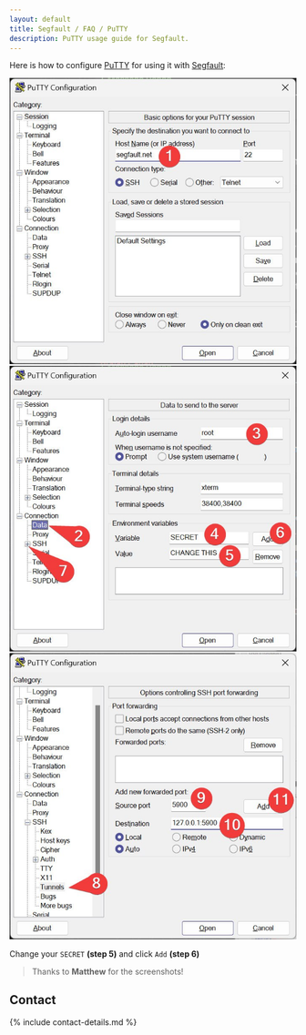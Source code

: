 ```yaml
---
layout: default
title: Segfault / FAQ / PuTTY
description: PuTTY usage guide for Segfault.
---
```


Here is how to configure [PuTTY](https://www.putty.org/) for using it with [Segfault](/segfault/):

![PuTTY config 1](putty-config-1.jpg)
![PuTTY config 2](putty-config-2.jpg)
![PuTTY config 3](putty-config-3.jpg)

Change your `SECRET` __(step 5)__ and click `Add` __(step 6)__

<!-- <p style="font-family: 'Comic Sans MS', 'Comic Sans', 'Chalkboard SE', 'Comic Neue', 'Comic Neue Bold', sans-serif, cursive;" title="@0xD1G - You asked for it, now it's in 'Comic Sans MS' or similar font xD">Change your <code>SECRET</code> <strong>(step 5)</strong> and click <code>Add</code> <strong>(step 6)</strong></p> -->

> Thanks to __Matthew__ for the screenshots!

## Contact

{% include contact-details.md %}
